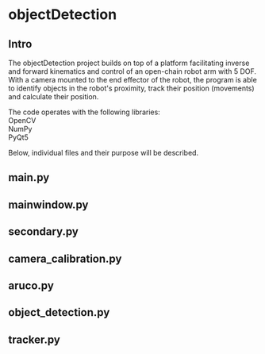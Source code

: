 # objectDetection

## Intro
The objectDetection project builds on top of a platform facilitating inverse and forward kinematics and control of an open-chain robot arm with 5 DOF. With a camera mounted to the end effector of the robot, the program is able to identify objects in the robot's proximity, track their position (movements) and calculate their position.

The code operates with the following libraries:<br />
OpenCV<br />
NumPy<br />
PyQt5

Below, individual files and their purpose will be described.

## main.py

## mainwindow.py

## secondary.py

## camera_calibration.py

## aruco.py

## object_detection.py

## tracker.py